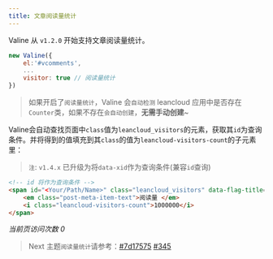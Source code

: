```yaml
---
title: 文章阅读量统计
---
```


Valine 从 `v1.2.0` 开始支持文章阅读量统计。

``` js
new Valine({
    el:'#vcomments',
    ...
    visitor: true // 阅读量统计
})
```

> 如果开启了`阅读量统计`，Valine 会`自动检测` leancloud 应用中是否存在`Counter`类，如果不存在`会自动创建`，**无需手动创建**~


Valine会自动查找页面中`class`值为`leancloud_visitors`的元素，获取其`id`为查询条件。并将得到的值填充到其`class`的值为`leancloud-visitors-count`的子元素里：

> `注`: `v1.4.x` 已升级为将`data-xid`作为查询条件(兼容`id`查询)

``` html
<!-- id 将作为查询条件 -->
<span id="<Your/Path/Name>" class="leancloud_visitors" data-flag-title="Your Article Title">
    <em class="post-meta-item-text">阅读量 </em>
    <i class="leancloud-visitors-count">1000000</i>
</span>
```
<span id="/visitor.html" class="leancloud_visitors" data-flag-title="文章阅读量统计">
    <em class="post-meta-item-text"> 当前页访问次数 </em>
    <i class="leancloud-visitors-count">0</i>
</span>


> Next 主题`阅读量统计`请参考：[#7d17575](https://github.com/theme-next/hexo-theme-next/commit/7d17575f01c94188cff7e5caaa122fc0384ffac9) [#345](https://github.com/theme-next/hexo-theme-next/pull/345)
